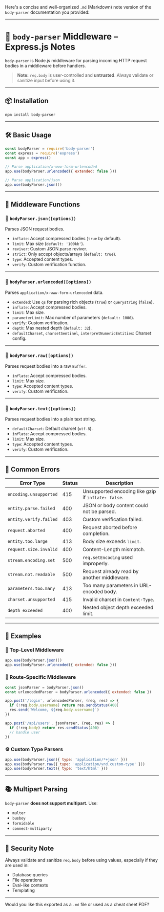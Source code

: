 Here's a concise and well-organized `.md` (Markdown) note version of the `body-parser` documentation you provided:

---

# 🧠 `body-parser` Middleware – Express.js Notes

`body-parser` is Node.js middleware for parsing incoming HTTP request bodies in a middleware before handlers.

> **Note:** `req.body` is user-controlled and **untrusted**. Always validate or sanitize input before using it.

---

## 📦 Installation

```bash
npm install body-parser
```

---

## 🛠️ Basic Usage

```js
const bodyParser = require('body-parser')
const express = require('express')
const app = express()

// Parse application/x-www-form-urlencoded
app.use(bodyParser.urlencoded({ extended: false }))

// Parse application/json
app.use(bodyParser.json())
```

---

## 🔧 Middleware Functions

### 🔹 `bodyParser.json([options])`
Parses JSON request bodies.

- `inflate`: Accept compressed bodies (`true` by default).
- `limit`: Max size (`default: '100kb'`).
- `reviver`: Custom JSON.parse reviver.
- `strict`: Only accept objects/arrays (`default: true`).
- `type`: Accepted content types.
- `verify`: Custom verification function.

---

### 🔹 `bodyParser.urlencoded([options])`
Parses `application/x-www-form-urlencoded` data.

- `extended`: Use `qs` for parsing rich objects (`true`) or `querystring` (`false`).
- `inflate`: Accept compressed bodies.
- `limit`: Max size.
- `parameterLimit`: Max number of parameters (`default: 1000`).
- `verify`: Custom verification.
- `depth`: Max nested depth (`default: 32`).
- `defaultCharset`, `charsetSentinel`, `interpretNumericEntities`: Charset config.

---

### 🔹 `bodyParser.raw([options])`
Parses request bodies into a raw `Buffer`.

- `inflate`: Accept compressed bodies.
- `limit`: Max size.
- `type`: Accepted content types.
- `verify`: Custom verification.

---

### 🔹 `bodyParser.text([options])`
Parses request bodies into a plain text string.

- `defaultCharset`: Default charset (`utf-8`).
- `inflate`: Accept compressed bodies.
- `limit`: Max size.
- `type`: Accepted content types.
- `verify`: Custom verification.

---

## 📌 Common Errors

| Error Type                        | Status | Description |
|----------------------------------|--------|-------------|
| `encoding.unsupported`           | 415    | Unsupported encoding like gzip if `inflate: false`. |
| `entity.parse.failed`            | 400    | JSON or body content could not be parsed. |
| `entity.verify.failed`           | 403    | Custom verification failed. |
| `request.aborted`                | 400    | Request aborted before completion. |
| `entity.too.large`               | 413    | Body size exceeds `limit`. |
| `request.size.invalid`          | 400    | Content-Length mismatch. |
| `stream.encoding.set`            | 500    | `req.setEncoding` used improperly. |
| `stream.not.readable`           | 500    | Request already read by another middleware. |
| `parameters.too.many`           | 413    | Too many parameters in URL-encoded body. |
| `charset.unsupported`           | 415    | Invalid charset in `Content-Type`. |
| `depth exceeded`                | 400    | Nested object depth exceeded limit. |

---

## 🚀 Examples

### 📄 Top-Level Middleware

```js
app.use(bodyParser.json())
app.use(bodyParser.urlencoded({ extended: false }))
```

### 🎯 Route-Specific Middleware

```js
const jsonParser = bodyParser.json()
const urlencodedParser = bodyParser.urlencoded({ extended: false })

app.post('/login', urlencodedParser, (req, res) => {
  if (!req.body.username) return res.sendStatus(400)
  res.send(`Welcome, ${req.body.username}`)
})

app.post('/api/users', jsonParser, (req, res) => {
  if (!req.body) return res.sendStatus(400)
  // handle user
})
```

### ⚙️ Custom Type Parsers

```js
app.use(bodyParser.json({ type: 'application/*+json' }))
app.use(bodyParser.raw({ type: 'application/vnd.custom-type' }))
app.use(bodyParser.text({ type: 'text/html' }))
```

---

## 📚 Multipart Parsing

`body-parser` **does not support multipart**. Use:

- `multer`
- `busboy`
- `formidable`
- `connect-multiparty`

---

## 🔐 Security Note

Always validate and sanitize `req.body` before using values, especially if they are used in:
- Database queries
- File operations
- Eval-like contexts
- Templating

---

Would you like this exported as a `.md` file or used as a cheat sheet PDF?
